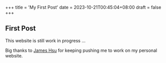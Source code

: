 +++
title = 'My First Post'
date = 2023-10-21T00:45:04+08:00
draft = false
+++

## First Post

This website is still work in progress ...

Big thanks to [James Hsu](https://blog.jameshsu.csie.org/) for keeping pushing me to work on my personal website.
